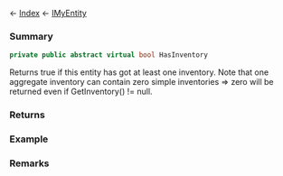 ← [Index](Api-Index) ← [IMyEntity](VRage.Game.ModAPI.Ingame.IMyEntity)

### Summary

```csharp
private public abstract virtual bool HasInventory
```

Returns true if this entity has got at least one inventory. Note that one aggregate inventory can contain zero simple inventories => zero will be returned even if GetInventory() != null.

### Returns

### Example

### Remarks

